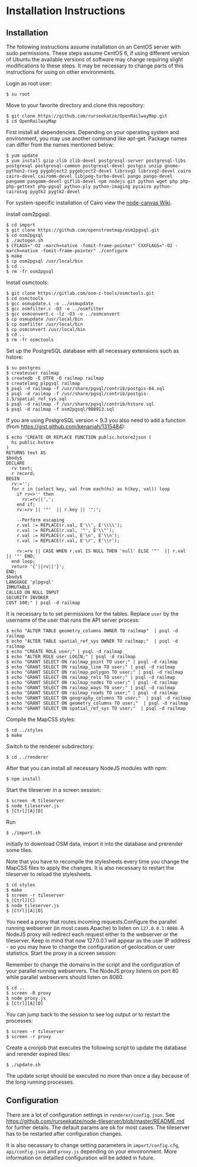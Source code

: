 Installation Instructions
=========================

## Installation

 The following instructions assume installation on an CentOS server with sudo permissions. These steps assume CentOS 6, if using different version of Ubuntu the available versions of software may change requiring slight modifications to these steps. It may be necessary to change parts of this instructions for using on other environments.

 Login as root user:

    $ su root

 Move to your favorite directory and clone this repository:

    $ git clone https://github.com/rurseekatze/OpenRailwayMap.git
    $ cd OpenRailwayMap

 First install all dependencies. Depending on your operating system and environment, you may use another command like apt-get. Package names can differ from the names mentioned below:

    $ yum update
    $ yum install gzip zlib zlib-devel postgresql-server postgresql-libs postgresql postgresql-common postgresql-devel postgis unzip gnome-python2-rsvg pygobject2 pygobject2-devel librsvg2 librsvg2-devel cairo cairo-devel cairomm-devel libjpeg-turbo-devel pango pango-devel pangomm pangomm-devel giflib-devel npm nodejs git python wget php php-php-gettext php-pgsql python-ply python-imaging pycairo python-cairosvg pygtk2 pygtk2-devel

 For system-specific installation of Cairo view the [node-canvas Wiki](https://github.com/LearnBoost/node-canvas/wiki/_pages).

 Install osm2pgsql:

    $ cd import
    $ git clone https://github.com/openstreetmap/osm2pgsql.git
    $ cd osm2pgsql
    $ ./autogen.sh
    $ CFLAGS="-O2 -march=native -fomit-frame-pointer" CXXFLAGS="-O2 -march=native -fomit-frame-pointer" ./configure
    $ make
    $ cp osm2pgsql /usr/local/bin
    $ cd ..
    $ rm -fr osm2pgsql

 Install osmctools:

    $ git clone https://gitlab.com/osm-c-tools/osmctools.git
    $ cd osmctools
    $ gcc osmupdate.c -o ../osmupdate
    $ gcc osmfilter.c -O3 -o ../osmfilter
    $ gcc osmconvert.c -lz -O3 -o ../osmconvert
    $ cp osmupdate /usr/local/bin
    $ cp osmfilter /usr/local/bin
    $ cp osmconvert /usr/local/bin
    $ cd ..
    $ rm -fr osmctools

 Set up the PostgreSQL database with all necessary extensions such as hstore:

    $ su postgres
    $ createuser railmap
    $ createdb -E UTF8 -O railmap railmap
    $ createlang plpgsql railmap
    $ psql -d railmap -f /usr/share/pgsql/contrib/postgis-64.sql
    $ psql -d railmap -f /usr/share/pgsql/contrib/postgis-1.5/spatial_ref_sys.sql
    $ psql -d railmap -f /usr/share/pgsql/contrib/hstore.sql
    $ psql -d railmap -f osm2pgsql/900913.sql

 If you are using PostgreSQL version < 9.3 you also need to add a function (from https://gist.github.com/kenaniah/1315484):

    $ echo "CREATE OR REPLACE FUNCTION public.hstore2json (
      hs public.hstore
    )
    RETURNS text AS
    $body$
    DECLARE
      rv text;
      r record;
    BEGIN
      rv:='';
      for r in (select key, val from each(hs) as h(key, val)) loop
        if rv<>'' then
          rv:=rv||',';
        end if;
        rv:=rv || '"'  || r.key || '":';

        --Perform escaping
        r.val := REPLACE(r.val, E'\\', E'\\\\');
        r.val := REPLACE(r.val, '"', E'\\"');
        r.val := REPLACE(r.val, E'\n', E'\\n');
        r.val := REPLACE(r.val, E'\r', E'\\r');

        rv:=rv || CASE WHEN r.val IS NULL THEN 'null' ELSE '"'  || r.val || '"' END;
      end loop;
      return '{'||rv||'}';
    END;
    $body$
    LANGUAGE 'plpgsql'
    IMMUTABLE
    CALLED ON NULL INPUT
    SECURITY INVOKER
    COST 100;" | psql -d railmap

 It is necessary to to set permissions for the tables. Replace `user` by the username of the user that runs the API server process:

    $ echo "ALTER TABLE geometry_columns OWNER TO railmap"  | psql -d railmap
    $ echo "ALTER TABLE spatial_ref_sys OWNER TO railmap;"  | psql -d railmap
    $ echo "CREATE ROLE user;" | psql -d railmap
    $ echo "ALTER ROLE user LOGIN;" | psql -d railmap
    $ echo "GRANT SELECT ON railmap_point TO user;" | psql -d railmap
    $ echo "GRANT SELECT ON railmap_line TO user;" | psql -d railmap
    $ echo "GRANT SELECT ON railmap_polygon TO user;" | psql -d railmap
    $ echo "GRANT SELECT ON railmap_rels TO user;" | psql -d railmap
    $ echo "GRANT SELECT ON railmap_nodes TO user;" | psql -d railmap
    $ echo "GRANT SELECT ON railmap_ways TO user;" | psql -d railmap
    $ echo "GRANT SELECT ON railmap_roads TO user;" | psql -d railmap
    $ echo "GRANT SELECT ON geography_columns TO user;"  | psql -d railmap
    $ echo "GRANT SELECT ON geometry_columns TO user;"  | psql -d railmap
    $ echo "GRANT SELECT ON spatial_ref_sys TO user;"  | psql -d railmap

 Compile the MapCSS styles:

    $ cd ../styles
    $ make

 Switch to the renderer subdirectory:

    $ cd ../renderer

 After that you can install all necessary NodeJS modules with npm:

    $ npm install

 Start the tileserver in a screen session:

    $ screen -R tileserver
    $ node tileserver.js
    $ [Ctrl][A][D]

 Run

    $ ./import.sh

 initially to download OSM data, import it into the database and prerender some tiles.

 Note that you have to recompile the stylesheets every time you change the MapCSS files to apply the changes. It is also necessary to restart the tileserver to reload the stylesheets.

    $ cd styles
    $ make
    $ screen -r tileserver
    $ [Ctrl][C]
    $ node tileserver.js
    $ [Ctrl][A][D]

 You need a proxy that routes incoming requests.Configure the parallel running webserver (in most cases Apache) to listen on `127.0.0.1:8080`. A NodeJS proxy will redirect each request either to the webserver or the tileserver. Keep in mind that now 127.0.0.1 will appear as the user IP address - so you may have to change the configuration of geolocation or user statistics. Start the proxy in a screen session:

 Remember to change the domains in the script and the configuration of your parallel running webservers. The NodeJS proxy listens on port 80 while parallel webservers should listen on 8080.

    $ cd ..
    $ screen -R proxy
    $ node proxy.js
    $ [Ctrl][A][D]

 You can jump back to the session to see log output or to restart the processes:

    $ screen -r tileserver
    $ screen -r proxy

 Create a cronjob that executes the following script to update the database and rerender expired tiles:

    $ ./update.sh

 The update script should be executed no more than once a day because of the long running processes.


## Configuration

 There are a lot of configuration settings in `renderer/config.json`. See https://github.com/rurseekatze/node-tileserver/blob/master/README.md for further details. The default params are ok for most cases. The tileserver has to be restarted after configuration changes.

 It is also necassary to change setting parameters in `import/config.cfg`, `api/config.json` and `proxy.js` depending on your envoironment. More information on detailled configuration will be added in future.
